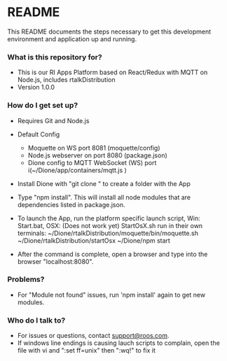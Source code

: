 # README #

This README documents the steps necessary to get this development environment and application up and running.

### What is this repository for? ###

* This is our RI Apps Platform based on React/Redux with MQTT on Node.js, includes rtalkDistribution
* Version 1.0.0

### How do I get set up? ###

* Requires Git and Node.js
* Default Config
    - Moquette on WS port 8081  (moquette/config)
    - Node.js webserver on port 8080 (package.json)
    - Dione config to MQTT WebSocket (WS) port i(~/Dione/app/containers/mqtt.js )
* Install Dione with "git clone <url>" to create a folder with the App
* Type "npm install". This will install all node modules that are dependencies listed in package.json.
* To launch the App, run the platform specific launch script, 
      Win: Start.bat, 
      OSX: (Does not work yet) StartOsX.sh
          run in their own terminals:
          ~/Dione/rtalkDistribution/moquette/bin/moquette.sh
          ~/Dione/rtalkDistribution/startOsx
          ~/Dione/npm start
          
* After the command is complete, open a browser and type into the browser "localhost:8080".

### Problems? ####
* For "Module not found" issues, run 'npm install' again to get new modules.

### Who do I talk to? ###

* For issues or questions, contact support@roos.com.
* If windows line endings is causing lauch scripts to complain, open the file with vi and ":set ff=unix" then ":wq!" to fix it
